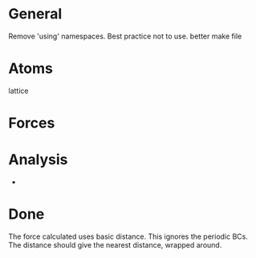 # General

Remove 'using' namespaces. Best practice not to use.
better make file

# Atoms

lattice

# Forces


# Analysis

- 


# Done

The force calculated uses basic distance. This ignores the periodic BCs. The
distance should give the nearest distance, wrapped around.

